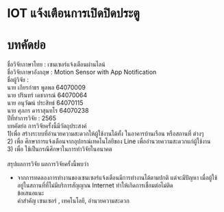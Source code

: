 # IOT แจ้งเตือนการเปิดปิดประตู

# บทคัดย่อ 
ชื่อวิจัยภาษาไทย :  เซนเซอร์แจ้งเตือนผ่านไลน์ <br />
ชื่อวิจัยภาษาอังกฤษ : Motion Sensor with App Notification <br />
ชื่อผู้วิจัย : <br />
นาย เกียรกำธร พูลพล 64070009 <br />
นาย ปรินทร์ เดชากรณ์ 64070064 <br />
นาย อนุวัฒน์ ประสิทธ์ 64070115 <br />
นาย ศุภกร ดาราสุนทโร 64070238 <br />
ปีที่ทำการวิจัย : 2565 <br />
บทคัดย่อ การวิจัยครั้งนี้มีวัตถุประสงค์ <br />
      1)เพื่อ สร้างระบบที่อำนวยความสะดวกให้ผู้ใช้งานได้ทั้ง ในอาคารบ้านเรือน หรือสถานที่ ต่างๆ <br />
      2) เพื่อ ศึกษาการแจ้งเตือนจากอุปกรณ์เทคโนโลยีของ Line เพื่ออำนวยความสะดวกแก่ผู้ใช้งาน <br />
      3) เพื่อ ใช้เป็นกรณีศึกษาในการทำวิจัยในอนาคต <br />
<br />
สรุปผลการวิจัย ผลการวิจัยครั้งนี้พบว่า <br />
- จากการทดลองการทำงานของเซนเซอร์แจ้งเตือนมีการทำงานได้ตามปกติ แต่จะมีปัญหา เมื่อผู้ใช้อยู่ในสถานที่ที่ไม่มีบริการสัญญาณ Internet ทำให้เกิดการเชื่อมต่อไม่ติด <br />
ข้อเสนอแนะ <br />
คำสำคัญ เซนเซอร์ , เทคโนโลยี, อำนวยความสะดวก <br />
